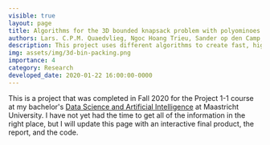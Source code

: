 ```yaml
---
visible: true
layout: page
title: Algorithms for the 3D bounded knapsack problem with polyominoes
authors: Lars. C.P.M. Quaedvlieg, Ngoc Hoang Trieu, Sander op den Camp, Daniël van der Velde, Martin Aviles
description: This project uses different algorithms to create fast, high-quality solutions to the 3D bin packing problem with one bin. Most notably, a modified version of dancing links was implemented, which often reaches pratically optimal solutions.
img: assets/img/3d-bin-packing.png
importance: 4
category: Research
developed_date: 2020-01-22 16:00:00-0000
---
```


This is a project that was completed in Fall 2020 for the Project 1-1 course at my bachelor's [Data Science and Artificial Intelligence](https://www.maastrichtuniversity.nl/education/bachelor/data-science-and-artificial-intelligence/courses-curriculum)
at Maastricht University. I have not yet had the time to get all of the information in the right place, but I will update
this page with an interactive final product, the report, and the code.